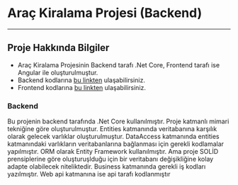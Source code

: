 # Araç Kiralama Projesi (Backend)

---

## Proje Hakkında Bilgiler

- Araç Kiralama Projesinin Backend tarafı .Net Core, Frontend tarafı ise Angular ile oluşturulmuştur.
- Backend kodlarına [bu linkten](https://github.com/oguzhanylcnkaya/ReCapProject) ulaşabilirsiniz.
- Frontend kodlarına [bu linkten](https://github.com/oguzhanylcnkaya/ReCapProjectFrontEnd) ulaşabilirsiniz.

### Backend

Bu projenin backend tarafında .Net Core kullanılmıştır. Proje katmanlı mimari tekniğine göre oluşturulmuştur. Entities katmanında veritabanına karşılık olarak gelecek varlıklar oluşturulmuştur. DataAccess katmanında entities katmanındaki varlıkların veritabanlarına bağlanması için gerekli kodlamalar yapılmıştır. ORM olarak Entity Framework kullanılmıştır. Ama proje SOLİD prensiplerine göre oluşturuşlduğu için bir veritabanı değişikliğine kolay adapte olabilecek niteliktedir. Business katmanında gerekli iş kodları yazılmıştır. Web api katmanına ise api tarafı kodlanmıştır
